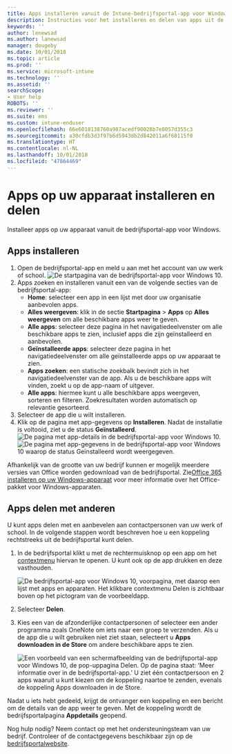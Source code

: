 ```yaml
---
title: Apps installeren vanuit de Intune-bedrijfsportal-app voor Windows
description: Instructies voor het installeren en delen van apps uit de bedrijfsportal-app
keywords: ''
author: lenewsad
ms.author: lanewsad
manager: dougeby
ms.date: 10/01/2018
ms.topic: article
ms.prod: ''
ms.service: microsoft-intune
ms.technology: ''
ms.assetid: ''
searchScope:
- User help
ROBOTS: ''
ms.reviewer: ''
ms.suite: ems
ms.custom: intune-enduser
ms.openlocfilehash: 66e6018138760a987acedf90028b7e8057d355c3
ms.sourcegitcommit: a30cfdb3d3f97b6d5943db2d842011a6f60115f0
ms.translationtype: HT
ms.contentlocale: nl-NL
ms.lasthandoff: 10/01/2018
ms.locfileid: "47864469"
---
```

# <a name="install-and-share-apps-on-your-device"></a>Apps op uw apparaat installeren en delen
Installeer apps op uw apparaat vanuit de bedrijfsportal-app voor Windows.

## <a name="install-apps"></a>Apps installeren

1. Open de bedrijfsportal-app en meld u aan met het account van uw werk of school.
![De startpagina van de bedrijfsportal-app voor Windows 10.](./media/RS1_AppDetailsPage_Installed_03.png)  
2. Apps zoeken en installeren vanuit een van de volgende secties van de bedrijfsportal-app:
    * **Home**: selecteer een app in een lijst met door uw organisatie aanbevolen apps. 
    * **Alles weergeven**: klik in de sectie **Startpagina** > **Apps** op **Alles weergeven** om alle beschikbare apps weer te geven.
    * **Alle apps**: selecteer deze pagina in het navigatiedeelvenster om alle beschikbare apps te zien, inclusief apps die zijn geïnstalleerd en aanbevolen.
    * **Geïnstalleerde apps**: selecteer deze pagina in het navigatiedeelvenster om alle geïnstalleerde apps op uw apparaat te zien.
    * **Apps zoeken**: een statische zoekbalk bevindt zich in het navigatiedeelvenster van de app.  Als u de beschikbare apps wilt vinden, zoekt u op de app-naam of uitgever.  
    * **Alle apps**: hiermee kunt u alle beschikbare apps weergeven, sorteren en filteren. Zoekresultaten worden automatisch op relevantie gesorteerd.
3. Selecteer de app die u wilt installeren.  
4. Klik op de pagina met app-gegevens op **Installeren**. Nadat de installatie is voltooid, ziet u de status **Geïnstalleerd**.
![De pagina met app-details in de bedrijfsportal-app voor Windows 10.](./media/RS1_AppDetailsPage_Installed_02.png)  
![De pagina met app-gegevens in de bedrijfsportal-app voor Windows 10 waarop de status Geïnstalleerd wordt weergegeven.](./media/RS1_AppDetailsPage_Installed_01.png)    

 Afhankelijk van de grootte van uw bedrijf kunnen er mogelijk meerdere versies van Office worden gedownload van de bedrijfsportal. Zie[Office 365 installeren op uw Windows-apparaat](./install-office-windows.md) voor meer informatie over het Office-pakket voor Windows-apparaten.

## <a name="share-apps-with-others"></a>Apps delen met anderen
U kunt apps delen met en aanbevelen aan contactpersonen van uw werk of school. In de volgende stappen wordt beschreven hoe u een koppeling rechtstreeks uit de bedrijfsportal kunt delen.

1. In de bedrijfsportal klikt u met de rechtermuisknop op een app om het [contextmenu](https://docs.microsoft.com//windows/uwp/design/controls-and-patterns/menus) hiervan te openen. U kunt ook op de app drukken en deze vasthouden.  

    ![De bedrijfsportal-app voor Windows 10, voorpagina, met daarop een lijst met apps en apparaten. Het klikbare contextmenu Delen is zichtbaar boven op het pictogram van de voorbeeldapp. ](./media/1808_ShareContext_CP_Windows.png)  

2. Selecteer **Delen**.
3. Kies een van de afzonderlijke contactpersonen of selecteer een ander programma zoals OneNote om iets naar een groep te verzenden. Als u de app die u wilt gebruiken niet ziet staan, selecteert u **Apps downloaden in de Store** om andere beschikbare apps te zien.  

    ![Een voorbeeld van een schermafbeelding van de bedrijfsportal-app voor Windows 10, de pop-uppagina Delen. Op de pagina staat: ‘Meer informatie over <naam voorbeeldapp> in de bedrijfsportal-app.’ U ziet één contactpersoon en 2 apps waaruit u kunt kiezen om de koppeling naartoe te zenden, evenals de koppeling Apps downloaden in de Store. ](./media/1808_ShareApps_CP_Windows.png) 

Nadat u iets hebt gedeeld, krijgt de ontvanger een koppeling en een bericht om de details van de app weer te geven. Met de koppeling wordt de bedrijfsportalpagina **Appdetails** geopend. 

Nog hulp nodig? Neem contact op met het ondersteuningsteam van uw bedrijf. Controleer of de contactgegevens beschikbaar zijn op de [bedrijfsportalwebsite](https://go.microsoft.com/fwlink/?linkid=2010980).
